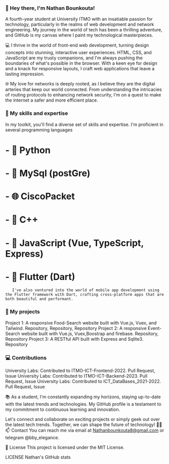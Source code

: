 ### 👋 Hey there, I'm Nathan Bounkouta! 
A fourth-year student at University ITMO with an insatiable passion for technology, particularly in the realms of web development and network engineering. My journey in the world of tech has been a thrilling adventure, and GitHub is my canvas where I paint my technological masterpieces.

💻 I thrive in the world of front-end web development, turning design concepts into stunning, interactive user experiences. HTML, CSS, and JavaScript are my trusty companions, and I'm always pushing the boundaries of what's possible in the browser. With a keen eye for design and a knack for responsive layouts, I craft web applications that leave a lasting impression.

🌐 My love for networks is deeply rooted, as I believe they are the digital arteries that keep our world connected. From understanding the intricacies of routing protocols to enhancing network security, I'm on a quest to make the internet a safer and more efficient place.

### 🚀 My skills and expertise
In my toolkit, you'll find a diverse set of skills and expertise. I'm proficient in several programming languages
# - 🐍 Python
# - 📑 MySql (postGre)
# - 🌐 CiscoPacket
# - 🧿 C++ 
# - 🌟 JavaScript (Vue, TypeScript, Express)
# - 📱 Flutter (Dart)
       I've also ventured into the world of mobile app development using the Flutter framework with Dart, crafting cross-platform apps that are both beautiful and performant.
       
### 🚀 My projects
Project 1: A responsive Food-Search website built with Vue.js, Vuex, and Tailwind. Repository, Repository, Repository
Project 2: A responsive Event-Search website built with Vue.js, Vuex,Boostrap and firebase. Repository, Repository
Project 3: A RESTful API built with Express and Sqlite3. Repository

### 💻 Contributions
University Labs: Contributed to ITMO-ICT-Frontend-2022. Pull Request, Issue
University Labs: Contributed to ITMO-ICT-Backend-2023. Pull Request, Issue
University Labs: Contributed to ICT_DataBases_2021-2022. Pull Request, Issue

📚 As a student, I'm constantly expanding my horizons, staying up-to-date with the latest trends and technologies. My GitHub profile is a testament to my commitment to continuous learning and innovation.

Let's connect and collaborate on exciting projects or simply geek out over the latest tech trends. Together, we can shape the future of technology! 🚀✨
📫 Contact
You can reach me via email at Nathanbounkouta8@gmail.com or telegram @bby_elegance.

📝 License
This project is licensed under the MIT License.

LICENSE
Nathan's GitHub stats
